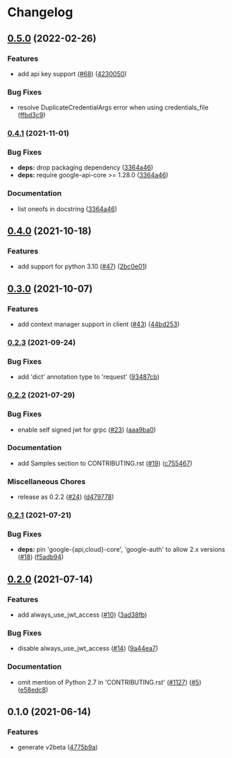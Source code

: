 # Changelog

## [0.5.0](https://github.com/googleapis/python-life-sciences/compare/v0.4.1...v0.5.0) (2022-02-26)


### Features

* add api key support ([#68](https://github.com/googleapis/python-life-sciences/issues/68)) ([4230050](https://github.com/googleapis/python-life-sciences/commit/423005091b64d5a0cc495b6f4f5c73443f748089))


### Bug Fixes

* resolve DuplicateCredentialArgs error when using credentials_file ([ffbd3c9](https://github.com/googleapis/python-life-sciences/commit/ffbd3c967c50d477290abca39eaecef24a171e31))

### [0.4.1](https://www.github.com/googleapis/python-life-sciences/compare/v0.4.0...v0.4.1) (2021-11-01)


### Bug Fixes

* **deps:** drop packaging dependency ([3364a46](https://www.github.com/googleapis/python-life-sciences/commit/3364a46234f2667908d6be5dbce125debc9be582))
* **deps:** require google-api-core >= 1.28.0 ([3364a46](https://www.github.com/googleapis/python-life-sciences/commit/3364a46234f2667908d6be5dbce125debc9be582))


### Documentation

* list oneofs in docstring ([3364a46](https://www.github.com/googleapis/python-life-sciences/commit/3364a46234f2667908d6be5dbce125debc9be582))

## [0.4.0](https://www.github.com/googleapis/python-life-sciences/compare/v0.3.0...v0.4.0) (2021-10-18)


### Features

* add support for python 3.10 ([#47](https://www.github.com/googleapis/python-life-sciences/issues/47)) ([2bc0e01](https://www.github.com/googleapis/python-life-sciences/commit/2bc0e01935e375391756ebcdb766defe53e18f76))

## [0.3.0](https://www.github.com/googleapis/python-life-sciences/compare/v0.2.3...v0.3.0) (2021-10-07)


### Features

* add context manager support in client ([#43](https://www.github.com/googleapis/python-life-sciences/issues/43)) ([44bd253](https://www.github.com/googleapis/python-life-sciences/commit/44bd253271c7a6cb77bfc95ecf124e35b3f8a351))

### [0.2.3](https://www.github.com/googleapis/python-life-sciences/compare/v0.2.2...v0.2.3) (2021-09-24)


### Bug Fixes

* add 'dict' annotation type to 'request' ([93487cb](https://www.github.com/googleapis/python-life-sciences/commit/93487cbfcdab0d77049dba6b7d1e44222c48fdfb))

### [0.2.2](https://www.github.com/googleapis/python-life-sciences/compare/v0.2.1...v0.2.2) (2021-07-29)


### Bug Fixes

* enable self signed jwt for grpc ([#23](https://www.github.com/googleapis/python-life-sciences/issues/23)) ([aaa9ba0](https://www.github.com/googleapis/python-life-sciences/commit/aaa9ba0bb02aa33c0382e8637844ba55f117125f))


### Documentation

* add Samples section to CONTRIBUTING.rst ([#19](https://www.github.com/googleapis/python-life-sciences/issues/19)) ([c755467](https://www.github.com/googleapis/python-life-sciences/commit/c755467dc69154f4cb9e7ebd12634bcc23820fbb))


### Miscellaneous Chores

* release as 0.2.2 ([#24](https://www.github.com/googleapis/python-life-sciences/issues/24)) ([d479778](https://www.github.com/googleapis/python-life-sciences/commit/d4797787f08de2df80206b8af4728e8479e44687))

### [0.2.1](https://www.github.com/googleapis/python-life-sciences/compare/v0.2.0...v0.2.1) (2021-07-21)


### Bug Fixes

* **deps:** pin 'google-{api,cloud}-core', 'google-auth' to allow 2.x versions ([#18](https://www.github.com/googleapis/python-life-sciences/issues/18)) ([f5adb94](https://www.github.com/googleapis/python-life-sciences/commit/f5adb941bc03cddea5243c58fce7e6fe7ca3c4bf))

## [0.2.0](https://www.github.com/googleapis/python-life-sciences/compare/v0.1.0...v0.2.0) (2021-07-14)


### Features

* add always_use_jwt_access ([#10](https://www.github.com/googleapis/python-life-sciences/issues/10)) ([3ad38fb](https://www.github.com/googleapis/python-life-sciences/commit/3ad38fb3a03f0b38d71d71b9ed37bbd7458a2e0f))


### Bug Fixes

* disable always_use_jwt_access ([#14](https://www.github.com/googleapis/python-life-sciences/issues/14)) ([9a44ea7](https://www.github.com/googleapis/python-life-sciences/commit/9a44ea703ea43e19ad18a294c81818200ce5284d))


### Documentation

* omit mention of Python 2.7 in 'CONTRIBUTING.rst' ([#1127](https://www.github.com/googleapis/python-life-sciences/issues/1127)) ([#5](https://www.github.com/googleapis/python-life-sciences/issues/5)) ([e58edc8](https://www.github.com/googleapis/python-life-sciences/commit/e58edc86ee4345f2c73122636577df59440be02e))

## 0.1.0 (2021-06-14)


### Features

* generate v2beta ([4775b9a](https://www.github.com/googleapis/python-life-sciences/commit/4775b9a3291257881bd72670ad751ffa0933d834))
